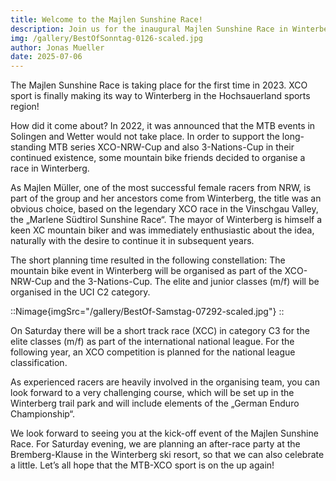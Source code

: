 ```yaml
---
title: Welcome to the Majlen Sunshine Race!
description: Join us for the inaugural Majlen Sunshine Race in Winterberg, celebrating the spirit of XCO mountain biking.
img: /gallery/BestOfSonntag-0126-scaled.jpg
author: Jonas Mueller
date: 2025-07-06
---
```


The Majlen Sunshine Race is taking place for the first time in 2023. XCO sport is finally making its way to Winterberg in the Hochsauerland sports region!

How did it come about? In 2022, it was announced that the MTB events in Solingen and Wetter would not take place. In order to support the long-standing MTB series XCO-NRW-Cup and also 3-Nations-Cup in their continued existence, some mountain bike friends decided to organise a race in Winterberg.

As Majlen Müller, one of the most successful female racers from NRW, is part of the group and her ancestors come from Winterberg, the title was an obvious choice, based on the legendary XCO race in the Vinschgau Valley, the „Marlene Südtirol Sunshine Race“. The mayor of Winterberg is himself a keen XC mountain biker and was immediately enthusiastic about the idea, naturally with the desire to continue it in subsequent years.

The short planning time resulted in the following constellation: The mountain bike event in Winterberg will be organised as part of the XCO-NRW-Cup and the 3-Nations-Cup. The elite and junior classes (m/f) will be organised in the UCI C2 category.

::Nimage{imgSrc="/gallery/BestOf-Samstag-07292-scaled.jpg"}
::

On Saturday there will be a short track race (XCC) in category C3 for the elite classes (m/f) as part of the international national league. For the following year, an XCO competition is planned for the national league classification.

As experienced racers are heavily involved in the organising team, you can look forward to a very challenging course, which will be set up in the Winterberg trail park and will include elements of the „German Enduro Championship“.

We look forward to seeing you at the kick-off event of the Majlen Sunshine Race. For Saturday evening, we are planning an after-race party at the Bremberg-Klause in the Winterberg ski resort, so that we can also celebrate a little. Let’s all hope that the MTB-XCO sport is on the up again!

